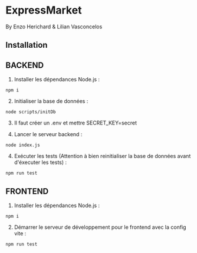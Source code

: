 # ExpressMarket
By Enzo Herichard & Lilian Vasconcelos

## Installation

## BACKEND

1. Installer les dépendances Node.js :

``` npm i ```

2. Initialiser la base de données :

```node scripts/initDb```

3. Il faut créer un .env et mettre SECRET_KEY=secret

3. Lancer le serveur backend :

```node index.js```


4. Exécuter les tests (Attention à bien reinitialiser la base de données avant d'éxecuter les tests) :

```npm run test```

## FRONTEND

1. Installer les dépendances Node.js :

```npm i```

2. Démarrer le serveur de développement pour le frontend avec la config vite :

```npm run test```


